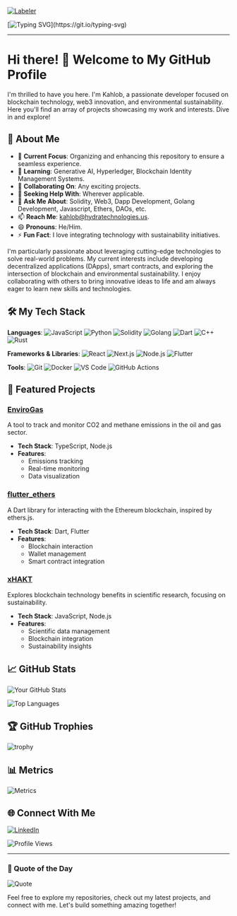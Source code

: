 [![Labeler](https://github.com/HydraTechnologies-ops/HydraTechnologies-ops/actions/workflows/labeler.yml/badge.svg)](https://github.com/HydraTechnologies-ops/HydraTechnologies-ops/actions/workflows/labeler.yml) 

[![Typing SVG](https://readme-typing-svg.demolab.com/?lines=Welcome+to+the+Hydra+Tech+Hub!;Explore+My+Projects+and+Innovations!)](https://git.io/typing-svg)

---

# Hi there! 👋 Welcome to My GitHub Profile

I'm thrilled to have you here. I'm Kahlob, a passionate developer focused on blockchain technology, web3 innovation, and environmental sustainability. Here you'll find an array of projects showcasing my work and interests. Dive in and explore!

## 🚀 About Me

- 🔭 **Current Focus**: Organizing and enhancing this repository to ensure a seamless experience.
- 🌱 **Learning**: Generative AI, Hyperledger, Blockchain Identity Management Systems.
- 👯 **Collaborating On**: Any exciting projects.
- 🤔 **Seeking Help With**: Wherever applicable.
- 💬 **Ask Me About**: Solidity, Web3, Dapp Development, Golang Development, Javascript, Ethers, DAOs, etc.
- 📫 **Reach Me**: kahlob@hydratechnologies.us.
- 😄 **Pronouns**: He/Him.
- ⚡ **Fun Fact**: I love integrating technology with sustainability initiatives.

I'm particularly passionate about leveraging cutting-edge technologies to solve real-world problems. My current interests include developing decentralized applications (DApps), smart contracts, and exploring the intersection of blockchain and environmental sustainability. I enjoy collaborating with others to bring innovative ideas to life and am always eager to learn new skills and technologies.

## 🛠️ My Tech Stack

**Languages**:
![JavaScript](https://img.shields.io/badge/-JavaScript-black?style=flat-square&logo=javascript)
![Python](https://img.shields.io/badge/-Python-black?style=flat-square&logo=python)
![Solidity](https://img.shields.io/badge/-Solidity-black?style=flat-square&logo=solidity)
![Golang](https://img.shields.io/badge/-Golang-black?style=flat-square&logo=go)
![Dart](https://img.shields.io/badge/-Dart-black?style=flat-square&logo=dart)
![C++](https://img.shields.io/badge/-C++-black?style=flat-square&logo=cplusplus)
![Rust](https://img.shields.io/badge/-Rust-black?style=flat-square&logo=rust)

**Frameworks & Libraries**:
![React](https://img.shields.io/badge/-React-black?style=flat-square&logo=react)
![Next.js](https://img.shields.io/badge/-Next.js-black?style=flat-square&logo=next.js)
![Node.js](https://img.shields.io/badge/-Node.js-black?style=flat-square&logo=node.js)
![Flutter](https://img.shields.io/badge/-Flutter-black?style=flat-square&logo=flutter)

**Tools**:
![Git](https://img.shields.io/badge/-Git-black?style=flat-square&logo=git)
![Docker](https://img.shields.io/badge/-Docker-black?style=flat-square&logo=docker)
![VS Code](https://img.shields.io/badge/-VS%20Code-black?style=flat-square&logo=visual-studio-code)
![GitHub Actions](https://img.shields.io/badge/-GitHub%20Actions-black?style=flat-square&logo=github-actions)

## 🌟 Featured Projects

### **[EnviroGas](https://github.com/HydraTechnologies-ops/EnviroGas)**
A tool to track and monitor CO2 and methane emissions in the oil and gas sector.

- **Tech Stack**: TypeScript, Node.js
- **Features**:
  - Emissions tracking
  - Real-time monitoring
  - Data visualization

### **[flutter_ethers](https://github.com/HydraTechnologies-ops/flutter_ethers)**
A Dart library for interacting with the Ethereum blockchain, inspired by ethers.js.

- **Tech Stack**: Dart, Flutter
- **Features**:
  - Blockchain interaction
  - Wallet management
  - Smart contract integration

### **[xHAKT](https://github.com/HydraTechnologies-ops/xHAKT)**
Explores blockchain technology benefits in scientific research, focusing on sustainability.

- **Tech Stack**: JavaScript, Node.js
- **Features**:
  - Scientific data management
  - Blockchain integration
  - Sustainability insights

## 📈 GitHub Stats

![Your GitHub Stats](https://github-readme-stats.vercel.app/api?username=HydraTechnologies-ops&show_icons=true&hide_border=true&theme=radical)

![Top Languages](https://github-readme-stats.vercel.app/api/top-langs/?username=HydraTechnologies-ops&langs_count=8&layout=compact&theme=radical)

## 🏆 GitHub Trophies

![trophy](https://github-profile-trophy.vercel.app/?username=HydraTechnologies-ops&theme=onedark)

## 📊 Metrics

![Metrics](https://metrics.lecoq.io/HydraTechnologies-ops?template=classic&isocalendar=1&languages=1&achievements=1&lines=1&base=header%2C%20activity%2C%20community%2C%20repositories%2C%20metadata&base.indepth=false&base.hireable=false&base.skip=false&isocalendar=false&isocalendar.duration=full-year&languages=false&languages.limit=8&languages.threshold=0%25&languages.other=false&languages.colors=github&languages.sections=most-used&languages.indepth=false&languages.analysis.timeout=15&languages.analysis.timeout.repositories=7.5&languages.categories=markup%2C%20programming&languages.recent.categories=markup%2C%20programming&languages.recent.load=300&languages.recent.days=14&lines=false&lines.sections=base&lines.repositories.limit=4&lines.history.limit=4&lines.delay=0&achievements=false&achievements.threshold=C&achievements.secrets=true&achievements.display=detailed&achievements.limit=0&config.timezone=America%2FChicago)

## 🌐 Connect With Me

[![LinkedIn](https://img.shields.io/badge/-LinkedIn-black?style=flat-square&logo=linkedin)](https://www.linkedin.com/in/kahlobbookout/)

![Profile Views](https://komarev.com/ghpvc/?username=HydraTechnologies-ops&color=blue&style=flat-square)

---

### 📜 Quote of the Day

![Quote](https://quotes-github-readme.vercel.app/api?type=horizontal&theme=radical)

Feel free to explore my repositories, check out my latest projects, and connect with me. Let's build something amazing together!

